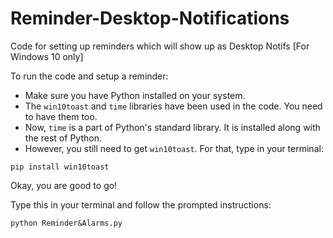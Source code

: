 # Reminder-Desktop-Notifications
Code for setting up reminders which will show up as Desktop Notifs [For Windows 10 only]

To run the code and setup a reminder: 
* Make sure you have Python installed on your system.
* The ```win10toast``` and ```time``` libraries have been used in the code. You need to have them too. 
* Now, ```time``` is a part of Python's standard library. It is installed along with the rest of Python. 
* However, you still need to get ```win10toast```. For that, type in your terminal: 
``` 
pip install win10toast 
```
Okay, you are good to go!

Type this in your terminal and follow the prompted instructions:

```
python Reminder&Alarms.py
```

